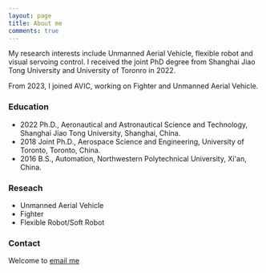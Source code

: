 ```yaml
---
layout: page
title: About me
comments: true
---
```

My research interests include Unmanned Aerial Vehicle, flexible robot and visual servoing control.
I received the joint PhD degree from Shanghai Jiao Tong University and University of Toronro in 2022.

From 2023, I joined AVIC, working on Fighter and Unmanned Aerial Vehicle.





### Education

* 2022 Ph.D., Aeronautical and Astronautical Science and Technology, Shanghai Jiao Tong University, Shanghai, China.
* 2018 Joint Ph.D., Aerospace Science and Engineering, University of Toronto, Toronto, China.
* 2016 B.S., Automation, Northwestern Polytechnical University, Xi'an, China.

### Reseach

* Unmanned Aerial Vehicle
* Fighter
* Flexible Robot/Soft Robot


### Contact

Welcome to [email me](mailto:lkk728@126.com)
